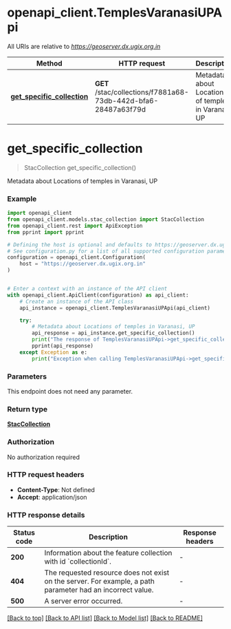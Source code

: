 # openapi_client.TemplesVaranasiUPApi

All URIs are relative to *https://geoserver.dx.ugix.org.in*

Method | HTTP request | Description
------------- | ------------- | -------------
[**get_specific_collection**](TemplesVaranasiUPApi.md#get_specific_collection) | **GET** /stac/collections/f7881a68-73db-442d-bfa6-28487a63f79d | Metadata about Locations of temples in Varanasi, UP


# **get_specific_collection**
> StacCollection get_specific_collection()

Metadata about Locations of temples in Varanasi, UP

### Example


```python
import openapi_client
from openapi_client.models.stac_collection import StacCollection
from openapi_client.rest import ApiException
from pprint import pprint

# Defining the host is optional and defaults to https://geoserver.dx.ugix.org.in
# See configuration.py for a list of all supported configuration parameters.
configuration = openapi_client.Configuration(
    host = "https://geoserver.dx.ugix.org.in"
)


# Enter a context with an instance of the API client
with openapi_client.ApiClient(configuration) as api_client:
    # Create an instance of the API class
    api_instance = openapi_client.TemplesVaranasiUPApi(api_client)

    try:
        # Metadata about Locations of temples in Varanasi, UP
        api_response = api_instance.get_specific_collection()
        print("The response of TemplesVaranasiUPApi->get_specific_collection:\n")
        pprint(api_response)
    except Exception as e:
        print("Exception when calling TemplesVaranasiUPApi->get_specific_collection: %s\n" % e)
```



### Parameters

This endpoint does not need any parameter.

### Return type

[**StacCollection**](StacCollection.md)

### Authorization

No authorization required

### HTTP request headers

 - **Content-Type**: Not defined
 - **Accept**: application/json

### HTTP response details

| Status code | Description | Response headers |
|-------------|-------------|------------------|
**200** | Information about the feature collection with id &#x60;collectionId&#x60;. |  -  |
**404** | The requested resource does not exist on the server. For example, a path parameter had an incorrect value. |  -  |
**500** | A server error occurred. |  -  |

[[Back to top]](#) [[Back to API list]](../README.md#documentation-for-api-endpoints) [[Back to Model list]](../README.md#documentation-for-models) [[Back to README]](../README.md)

